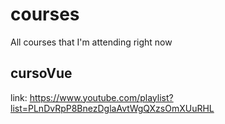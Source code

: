 # courses
All courses that I'm attending right now

## cursoVue
link: https://www.youtube.com/playlist?list=PLnDvRpP8BnezDglaAvtWgQXzsOmXUuRHL
